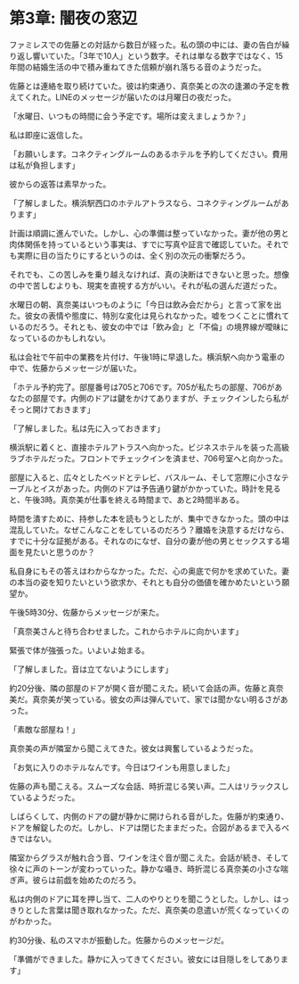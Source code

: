 # 第3章: 闇夜の窓辺

ファミレスでの佐藤との対話から数日が経った。私の頭の中には、妻の告白が繰り返し響いていた。「3年で10人」という数字。それは単なる数字ではなく、15年間の結婚生活の中で積み重ねてきた信頼が崩れ落ちる音のようだった。

佐藤とは連絡を取り続けていた。彼は約束通り、真奈美との次の逢瀬の予定を教えてくれた。LINEのメッセージが届いたのは月曜日の夜だった。

「水曜日、いつもの時間に会う予定です。場所は変えましょうか？」

私は即座に返信した。

「お願いします。コネクティングルームのあるホテルを予約してください。費用は私が負担します」

彼からの返答は素早かった。

「了解しました。横浜駅西口のホテルアトラスなら、コネクティングルームがあります」

計画は順調に進んでいた。しかし、心の準備は整っていなかった。妻が他の男と肉体関係を持っているという事実は、すでに写真や証言で確認していた。それでも実際に目の当たりにするというのは、全く別の次元の衝撃だろう。

それでも、この苦しみを乗り越えなければ、真の決断はできないと思った。想像の中で苦しむよりも、現実を直視する方がいい。それが私の選んだ道だった。

水曜日の朝、真奈美はいつものように「今日は飲み会だから」と言って家を出た。彼女の表情や態度に、特別な変化は見られなかった。嘘をつくことに慣れているのだろう。それとも、彼女の中では「飲み会」と「不倫」の境界線が曖昧になっているのかもしれない。

私は会社で午前中の業務を片付け、午後1時に早退した。横浜駅へ向かう電車の中で、佐藤からメッセージが届いた。

「ホテル予約完了。部屋番号は705と706です。705が私たちの部屋、706があなたの部屋です。内側のドアは鍵をかけてありますが、チェックインしたら私がそっと開けておきます」

「了解しました。私は先に入っておきます」

横浜駅に着くと、直接ホテルアトラスへ向かった。ビジネスホテルを装った高級ラブホテルだった。フロントでチェックインを済ませ、706号室へと向かった。

部屋に入ると、広々としたベッドとテレビ、バスルーム、そして窓際に小さなテーブルとイスがあった。内側のドアは予告通り鍵がかかっていた。時計を見ると、午後3時。真奈美が仕事を終える時間まで、あと2時間半ある。

時間を潰すために、持参した本を読もうとしたが、集中できなかった。頭の中は混乱していた。なぜこんなことをしているのだろう？離婚を決意するだけなら、すでに十分な証拠がある。それなのになぜ、自分の妻が他の男とセックスする場面を見たいと思うのか？

私自身にもその答えはわからなかった。ただ、心の奥底で何かを求めていた。妻の本当の姿を知りたいという欲求か、それとも自分の価値を確かめたいという願望か。

午後5時30分、佐藤からメッセージが来た。

「真奈美さんと待ち合わせました。これからホテルに向かいます」

緊張で体が強張った。いよいよ始まる。

「了解しました。音は立てないようにします」

約20分後、隣の部屋のドアが開く音が聞こえた。続いて会話の声。佐藤と真奈美だ。真奈美が笑っている。彼女の声は弾んでいて、家では聞かない明るさがあった。

「素敵な部屋ね！」

真奈美の声が隣室から聞こえてきた。彼女は興奮しているようだった。

「お気に入りのホテルなんです。今日はワインも用意しました」

佐藤の声も聞こえる。スムーズな会話、時折混じる笑い声。二人はリラックスしているようだった。

しばらくして、内側のドアの鍵が静かに開けられる音がした。佐藤が約束通り、ドアを解錠したのだ。しかし、ドアは閉じたままだった。合図があるまで入るべきではない。

隣室からグラスが触れ合う音、ワインを注ぐ音が聞こえた。会話が続き、そして徐々に声のトーンが変わっていった。静かな囁き、時折混じる真奈美の小さな喘ぎ声。彼らは前戯を始めたのだろう。

私は内側のドアに耳を押し当て、二人のやりとりを聞こうとした。しかし、はっきりとした言葉は聞き取れなかった。ただ、真奈美の息遣いが荒くなっていくのがわかった。

約30分後、私のスマホが振動した。佐藤からのメッセージだ。

「準備ができました。静かに入ってきてください。彼女には目隠しをしてあります」